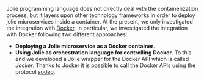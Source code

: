 Jolie programming language does not directly deal with the containerization process, 
but it layers upon other technology frameworks in order to deploy jolie microservices inside a container.
At the present, we only investigated the integration with [Docker](https://www.docker.com/). In particular,
we investigated the integration with Docker following two different approaches:

* **Deploying a Jolie microservice as a Docker container**.
* **Using Jolie as orchestration language for controlling Docker**. To this end we developed a Jolie wrapper for the Docker API which is called _Jocker_. Thanks to Jocker it is possible to call the Docker APIs using the protocol [sodep](../protocols/sodep.md).

